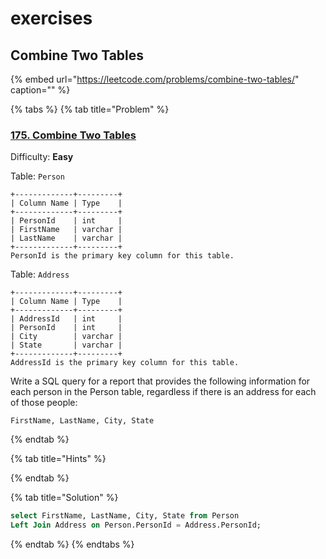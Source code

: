 # exercises

## Combine Two Tables

{% embed url="https://leetcode.com/problems/combine-two-tables/" caption="" %}

{% tabs %}
{% tab title="Problem" %}
### [175. Combine Two Tables](https://leetcode.com/problems/combine-two-tables/)

Difficulty: **Easy**

Table: `Person`

```text
+-------------+---------+
| Column Name | Type    |
+-------------+---------+
| PersonId    | int     |
| FirstName   | varchar |
| LastName    | varchar |
+-------------+---------+
PersonId is the primary key column for this table.
```

Table: `Address`

```text
+-------------+---------+
| Column Name | Type    |
+-------------+---------+
| AddressId   | int     |
| PersonId    | int     |
| City        | varchar |
| State       | varchar |
+-------------+---------+
AddressId is the primary key column for this table.
```

Write a SQL query for a report that provides the following information for each person in the Person table, regardless if there is an address for each of those people:

```text
FirstName, LastName, City, State
```
{% endtab %}

{% tab title="Hints" %}

{% endtab %}

{% tab title="Solution" %}
```sql
select FirstName, LastName, City, State from Person
Left Join Address on Person.PersonId = Address.PersonId;
```
{% endtab %}
{% endtabs %}

